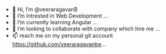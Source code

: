 - 👋 Hi, I’m @veeraragavanB
- 👀 I’m Intrested in Web Development ...
- 🌱 I’m currently learning Angular ...
- 💞️ I’m looking to collaborate with company which hire me ...
- 📫 reach me on my personal git account https://github.com/veeraragavanbe...

<!---
veeraragavanB/veeraragavanB is a ✨ special ✨ repository because its `README.md` (this file) appears on your GitHub profile.
You can click the Preview link to take a look at your changes.
--->
